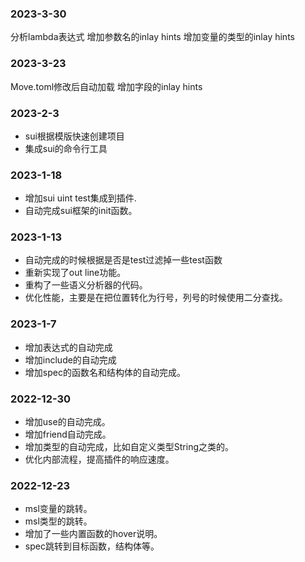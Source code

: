 ### 2023-3-30
分析lambda表达式
增加参数名的inlay hints
增加变量的类型的inlay hints

### 2023-3-23
Move.toml修改后自动加载
增加字段的inlay hints


### 2023-2-3
* sui根据模版快速创建项目
* 集成sui的命令行工具
### 2023-1-18 
* 增加sui uint test集成到插件.
* 自动完成sui框架的init函数。

### 2023-1-13
* 自动完成的时候根据是否是test过滤掉一些test函数
* 重新实现了out line功能。
* 重构了一些语义分析器的代码。
* 优化性能，主要是在把位置转化为行号，列号的时候使用二分查找。

### 2023-1-7
* 增加表达式的自动完成
* 增加include的自动完成
* 增加spec的函数名和结构体的自动完成。

### 2022-12-30
* 增加use的自动完成。
* 增加friend自动完成。
* 增加类型的自动完成，比如自定义类型String之类的。
* 优化内部流程，提高插件的响应速度。

### 2022-12-23
* msl变量的跳转。
* msl类型的跳转。
* 增加了一些内置函数的hover说明。
* spec跳转到目标函数，结构体等。



